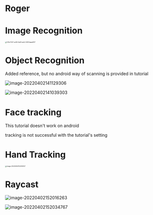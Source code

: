 # Roger



# Image Recognition

<img src="C:\Users\reimu\Pictures\535e7347-ac68-4a29-adc2-8453aaaa15f7.jpg" alt="535e7347-ac68-4a29-adc2-8453aaaa15f7" style="zoom:33%;" />

# Object Recognition

Added reference, but no android way of scanning is provided in tutorial

![image-20220402141129306](C:\Users\reimu\AppData\Roaming\Typora\typora-user-images\image-20220402141129306.png)

![image-20220402141039303](C:\Users\reimu\AppData\Roaming\Typora\typora-user-images\image-20220402141039303.png)



# Face tracking

This tutorial doesn't work on android

tracking is not successful with the tutorial's setting



# Hand Tracking

<img src="C:\Users\reimu\AppData\Roaming\Typora\typora-user-images\image-20220402152059127.png" alt="image-20220402152059127" style="zoom:33%;" />

# Raycast

![image-20220402152016263](C:\Users\reimu\AppData\Roaming\Typora\typora-user-images\image-20220402152016263.png)

![image-20220402152034767](C:\Users\reimu\AppData\Roaming\Typora\typora-user-images\image-20220402152034767.png)

